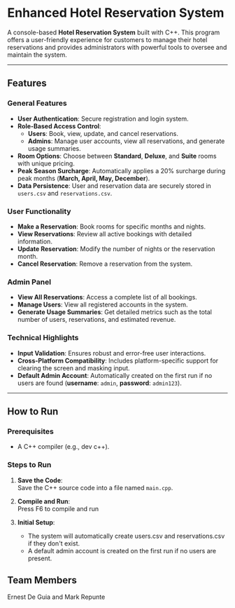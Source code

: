 # Enhanced Hotel Reservation System  

A console-based **Hotel Reservation System** built with C++. This program offers a user-friendly experience for customers to manage their hotel reservations and provides administrators with powerful tools to oversee and maintain the system.  

---

## Features  

### **General Features**  
- **User Authentication**: Secure registration and login system.  
- **Role-Based Access Control**:  
  - **Users**: Book, view, update, and cancel reservations.  
  - **Admins**: Manage user accounts, view all reservations, and generate usage summaries.  
- **Room Options**: Choose between **Standard**, **Deluxe**, and **Suite** rooms with unique pricing.  
- **Peak Season Surcharge**: Automatically applies a 20% surcharge during peak months (**March, April, May, December**).  
- **Data Persistence**: User and reservation data are securely stored in `users.csv` and `reservations.csv`.  

### **User Functionality**  
- **Make a Reservation**: Book rooms for specific months and nights.  
- **View Reservations**: Review all active bookings with detailed information.  
- **Update Reservation**: Modify the number of nights or the reservation month.  
- **Cancel Reservation**: Remove a reservation from the system.  

### **Admin Panel**  
- **View All Reservations**: Access a complete list of all bookings.  
- **Manage Users**: View all registered accounts in the system.  
- **Generate Usage Summaries**: Get detailed metrics such as the total number of users, reservations, and estimated revenue.  

### **Technical Highlights**  
- **Input Validation**: Ensures robust and error-free user interactions.  
- **Cross-Platform Compatibility**: Includes platform-specific support for clearing the screen and masking input.  
- **Default Admin Account**: Automatically created on the first run if no users are found (**username**: `admin`, **password**: `admin123`).  

---

## How to Run  

### Prerequisites  
- A C++ compiler (e.g., dev c++).  

### Steps to Run  

1. **Save the Code**:  
   Save the C++ source code into a file named `main.cpp`.  

2. **Compile and Run**:  
   Press F6 to compile and run

3. **Initial Setup**:
   - The system will automatically create users.csv and reservations.csv if they don't exist.
   - A default admin account is created on the first run if no users are present.

## Team Members
  Ernest De Guia and Mark Repunte

